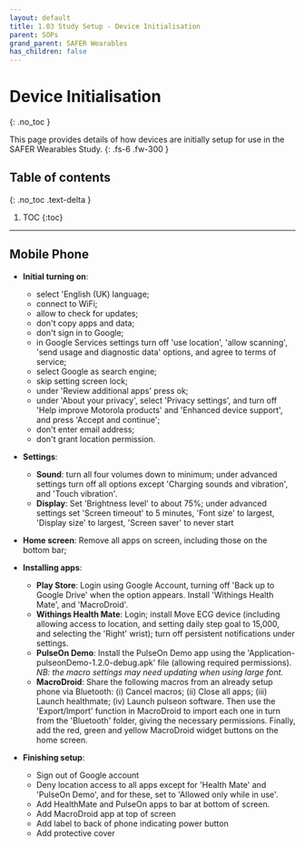 ```yaml
---
layout: default
title: 1.03 Study Setup - Device Initialisation
parent: SOPs
grand_parent: SAFER Wearables
has_children: false
---
```


# Device Initialisation
{: .no_toc }

This page provides details of how devices are initially setup for use in the SAFER Wearables Study.
{: .fs-6 .fw-300 }

## Table of contents
{: .no_toc .text-delta }

1. TOC
{:toc}

---

## Mobile Phone

- **Initial turning on**:
   - select 'English (UK) language;
   - connect to WiFi;
   - allow to check for updates;  
   - don't copy apps and data;  
   - don't sign in to Google;  
   - in Google Services settings turn off 'use location', 'allow scanning', 'send usage and diagnostic data' options, and agree to terms of service;  
   - select Google as search engine;  
   - skip setting screen lock;  
   - under 'Review additional apps' press ok;  
   - under 'About your privacy', select 'Privacy settings', and turn off 'Help improve Motorola products' and 'Enhanced device support', and press 'Accept and continue';  
   - don't enter email address;  
   - don't grant location permission.

- **Settings**:
   - **Sound**: turn all four volumes down to minimum; under advanced settings turn off all options except 'Charging sounds and vibration', and 'Touch vibration'.
   - **Display**: Set 'Brightness level' to about 75%; under advanced settings set 'Screen timeout' to 5 minutes, 'Font size' to largest, 'Display size' to largest, 'Screen saver' to never start

- **Home screen**: Remove all apps on screen, including those on the bottom bar;

- **Installing apps**:
   - **Play Store**: Login using Google Account, turning off 'Back up to Google Drive' when the option appears. Install 'Withings Health Mate', and 'MacroDroid'.
   - **Withings Health Mate**: Login; install Move ECG device (including allowing access to location, and setting daily step goal to 15,000, and selecting the 'Right' wrist); turn off persistent notifications under settings.
   - **PulseOn Demo**: Install the PulseOn Demo app using the 'Application-pulseonDemo-1.2.0-debug.apk' file (allowing required permissions). _NB: the macro settings may need updating when using large font._
   - **MacroDroid**: Share the following macros from an already setup phone via Bluetooth: (i) Cancel macros; (ii) Close all apps; (iii) Launch healthmate; (iv) Launch pulseon software. Then use the 'Export/Import' function in MacroDroid to import each one in turn from the 'Bluetooth' folder, giving the necessary permissions. Finally, add the red, green and yellow MacroDroid widget buttons on the home screen.

- **Finishing setup**:
   - Sign out of Google account
   - Deny location access to all apps except for 'Health Mate' and 'PulseOn Demo', and for these, set to 'Allowed only while in use'.
   - Add HealthMate and PulseOn apps to bar at bottom of screen.
   - Add MacroDroid app at top of screen
   - Add label to back of phone indicating power button
   - Add protective cover
